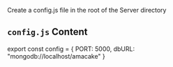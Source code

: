 Create a config.js file in the root of the Server directory

`config.js`
Content
---
export const config = {
    PORT: 5000,
    dbURL: "mongodb://localhost/amacake"
}